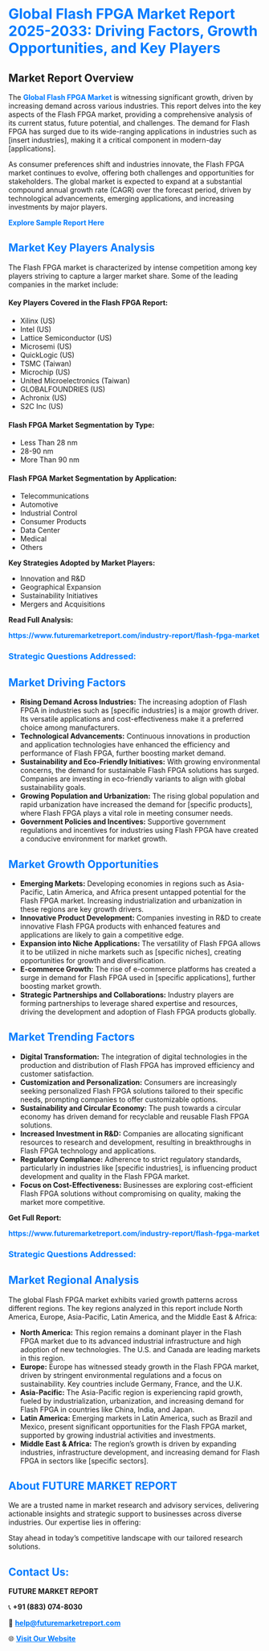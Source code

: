 <h1 style="color: #007BFF;">Global Flash FPGA Market Report 2025-2033: Driving Factors, Growth Opportunities, and Key Players</h1>

<section id="overview">
<h2>Market Report Overview</h2>
<p>The <a href="https://www.futuremarketreport.com/industry-report/flash-fpga-market" style="color: #007BFF; text-decoration: none;"><strong>Global Flash FPGA Market</strong></a> is witnessing significant growth, driven by increasing demand across various industries. This report delves into the key aspects of the Flash FPGA market, providing a comprehensive analysis of its current status, future potential, and challenges. The demand for Flash FPGA has surged due to its wide-ranging applications in industries such as [insert industries], making it a critical component in modern-day [applications].</p>
<p>As consumer preferences shift and industries innovate, the Flash FPGA market continues to evolve, offering both challenges and opportunities for stakeholders. The global market is expected to expand at a substantial compound annual growth rate (CAGR) over the forecast period, driven by technological advancements, emerging applications, and increasing investments by major players.</p>
</section>

<section id="overview">
<p><a href="https://www.futuremarketreport.com/request-sample/reportId=106143" style="color: #007BFF; text-decoration: none;"><strong>Explore Sample Report Here</strong></a></p>
</section>

<section id="key-players">
<h2 style="color: #007BFF;">Market Key Players Analysis</h2>
<p>The Flash FPGA market is characterized by intense competition among key players striving to capture a larger market share. Some of the leading companies in the market include:</p>
<h4>Key Players Covered in the Flash FPGA Report:</h4>
<ul><li>Xilinx (US)</li><li>Intel (US)</li><li>Lattice Semiconductor (US)</li><li>Microsemi (US)</li><li>QuickLogic (US)</li><li>TSMC (Taiwan)</li><li>Microchip (US)</li><li>United Microelectronics (Taiwan)</li><li>GLOBALFOUNDRIES (US)</li><li>Achronix (US)</li><li>S2C Inc (US)</li></ul>
<h4>Flash FPGA Market Segmentation by Type:</h4>
<ul><li>Less Than 28 nm</li><li>28-90 nm</li><li>More Than 90 nm</li></ul>

<h4>Flash FPGA Market Segmentation by Application:</h4>
<ul><li>Telecommunications</li><li>Automotive</li><li>Industrial Control</li><li>Consumer Products</li><li>Data Center</li><li>Medical</li><li>Others</li></ul>
<p><strong>Key Strategies Adopted by Market Players:</strong></p>
<ul>
<li>Innovation and R&D</li>
<li>Geographical Expansion</li>
<li>Sustainability Initiatives</li>
<li>Mergers and Acquisitions</li>
</ul>
</section>

<section>
<p><strong>Read Full Analysis: </strong></p><a href="https://www.futuremarketreport.com/industry-report/flash-fpga-market" style="color: #007BFF; text-decoration: none;"><strong>https://www.futuremarketreport.com/industry-report/flash-fpga-market</strong></a>
<h3 style="color: #007BFF;">Strategic Questions Addressed:</h3>
</section>

<section id="driving-factors">
<h2 style="color: #007BFF;">Market Driving Factors</h2>
<ul>
<li><strong>Rising Demand Across Industries:</strong> The increasing adoption of Flash FPGA in industries such as [specific industries] is a major growth driver. Its versatile applications and cost-effectiveness make it a preferred choice among manufacturers.</li>
<li><strong>Technological Advancements:</strong> Continuous innovations in production and application technologies have enhanced the efficiency and performance of Flash FPGA, further boosting market demand.</li>
<li><strong>Sustainability and Eco-Friendly Initiatives:</strong> With growing environmental concerns, the demand for sustainable Flash FPGA solutions has surged. Companies are investing in eco-friendly variants to align with global sustainability goals.</li>
<li><strong>Growing Population and Urbanization:</strong> The rising global population and rapid urbanization have increased the demand for [specific products], where Flash FPGA plays a vital role in meeting consumer needs.</li>
<li><strong>Government Policies and Incentives:</strong> Supportive government regulations and incentives for industries using Flash FPGA have created a conducive environment for market growth.</li>
</ul>
</section>

<section id="growth-opportunities">
<h2 style="color: #007BFF;">Market Growth Opportunities</h2>
<ul>
<li><strong>Emerging Markets:</strong> Developing economies in regions such as Asia-Pacific, Latin America, and Africa present untapped potential for the Flash FPGA market. Increasing industrialization and urbanization in these regions are key growth drivers.</li>
<li><strong>Innovative Product Development:</strong> Companies investing in R&D to create innovative Flash FPGA products with enhanced features and applications are likely to gain a competitive edge.</li>
<li><strong>Expansion into Niche Applications:</strong> The versatility of Flash FPGA allows it to be utilized in niche markets such as [specific niches], creating opportunities for growth and diversification.</li>
<li><strong>E-commerce Growth:</strong> The rise of e-commerce platforms has created a surge in demand for Flash FPGA used in [specific applications], further boosting market growth.</li>
<li><strong>Strategic Partnerships and Collaborations:</strong> Industry players are forming partnerships to leverage shared expertise and resources, driving the development and adoption of Flash FPGA products globally.</li>
</ul>
</section>

<section id="trending-factors">
<h2 style="color: #007BFF;">Market Trending Factors</h2>
<ul>
<li><strong>Digital Transformation:</strong> The integration of digital technologies in the production and distribution of Flash FPGA has improved efficiency and customer satisfaction.</li>
<li><strong>Customization and Personalization:</strong> Consumers are increasingly seeking personalized Flash FPGA solutions tailored to their specific needs, prompting companies to offer customizable options.</li>
<li><strong>Sustainability and Circular Economy:</strong> The push towards a circular economy has driven demand for recyclable and reusable Flash FPGA solutions.</li>
<li><strong>Increased Investment in R&D:</strong> Companies are allocating significant resources to research and development, resulting in breakthroughs in Flash FPGA technology and applications.</li>
<li><strong>Regulatory Compliance:</strong> Adherence to strict regulatory standards, particularly in industries like [specific industries], is influencing product development and quality in the Flash FPGA market.</li>
<li><strong>Focus on Cost-Effectiveness:</strong> Businesses are exploring cost-efficient Flash FPGA solutions without compromising on quality, making the market more competitive.</li>
</ul>
</section>

<section>
<p><strong>Get Full Report: </strong></p><a href="https://www.futuremarketreport.com/industry-report/flash-fpga-market" style="color: #007BFF; text-decoration: none;"><strong>https://www.futuremarketreport.com/industry-report/flash-fpga-market</strong></a>
<h3 style="color: #007BFF;">Strategic Questions Addressed:</h3>
</section>


<section id="regional-analysis">
<h2 style="color: #007BFF;">Market Regional Analysis</h2>
<p>The global Flash FPGA market exhibits varied growth patterns across different regions. The key regions analyzed in this report include North America, Europe, Asia-Pacific, Latin America, and the Middle East & Africa:</p>
<ul>
<li><strong>North America:</strong> This region remains a dominant player in the Flash FPGA market due to its advanced industrial infrastructure and high adoption of new technologies. The U.S. and Canada are leading markets in this region.</li>
<li><strong>Europe:</strong> Europe has witnessed steady growth in the Flash FPGA market, driven by stringent environmental regulations and a focus on sustainability. Key countries include Germany, France, and the U.K.</li>
<li><strong>Asia-Pacific:</strong> The Asia-Pacific region is experiencing rapid growth, fueled by industrialization, urbanization, and increasing demand for Flash FPGA in countries like China, India, and Japan.</li>
<li><strong>Latin America:</strong> Emerging markets in Latin America, such as Brazil and Mexico, present significant opportunities for the Flash FPGA market, supported by growing industrial activities and investments.</li>
<li><strong>Middle East & Africa:</strong> The region’s growth is driven by expanding industries, infrastructure development, and increasing demand for Flash FPGA in sectors like [specific sectors].</li>
</ul>
</section>

<footer>
<h2 style="color: #007BFF;">About FUTURE MARKET REPORT</h2>
<p>We are a trusted name in market research and advisory services, delivering actionable insights and strategic support to businesses across diverse industries. Our expertise lies in offering:</p>

<p>Stay ahead in today’s competitive landscape with our tailored research solutions.</p>

<h2 style="color: #007BFF;">Contact Us:</h2>
<p><strong>FUTURE MARKET REPORT</strong></p>
<p>📞 <strong>+91 (883) 074-8030</strong></p>
<p>📧 <strong><a href="mailto:help@futuremarketreport.com" style="color: #007BFF;">help@futuremarketreport.com</a></strong></p>
<p>🌐 <strong><a href="https://www.futuremarketreport.com/" style="color: #007BFF;">Visit Our Website</a></strong></p>
</footer>